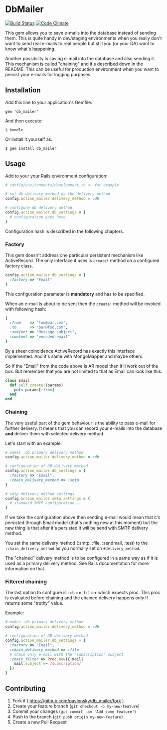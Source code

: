 # DbMailer

[![Build Status](https://travis-ci.org/paviensky/db_mailer.png?branch=master)](https://travis-ci.org/paviensky/db_mailer)
[![Code Climate](https://codeclimate.com/github/paviensky/db_mailer.png)](https://codeclimate.com/github/paviensky/db_mailer)

This gem allows you to save e-mails into the database instead of sending them. This
is quite handy in dev/staging environments when you really don't want to send
real e-mails to real people but still you (or your QA) want to know what's
happening.

Another possibility is saving e-mail into the database and also sending it. This
mechanism is called "chaining" and it's described down in the README. This can
be useful for production environment when you want to persist your e-mails for
logging purposes.

## Installation

Add this line to your application's Gemfile:

    gem 'db_mailer'

And then execute:

    $ bundle

Or install it yourself as:

    $ gem install db_mailer

## Usage

Add to your your Rails environment configuration:

```ruby
# config/environments/development.rb <- for example

# set db delivery method as the delivery method
config.action_mailer.delivery_method = :db

# configure db delivery method
config.action_mailer.db_settings = {
  # configuration goes here
}
```

Configuration hash is described in the following chapters.

### Factory

This gem doesn't address one particular persistent mechanism like ActiveRecord.
The only interface it uses is `create!` method on a configured factory class.

```ruby
config.action_mailer.db_settings = {
  :factory => "Email"
}
```

This configuration parameter is **mandatory** and has to be specified.

When an e-mail is about to be sent then the `create!` method will be invoked
with following hash:

```ruby
{
  :from    => "foo@bar.com",
  :to      => "bar@foo.com",
  :subject => "Message subject",
  :content => "encoded-email"
}
```

By a sheer coincidence ActiveRecord has exactly this interface implemented. And
it's same with MongoMapper and maybe others.

So if the "Email" from the code above is AR model then it'll work out of the box.
But remember that you are not limited to that as Email can look like this:

```ruby
class Email
  def self.create!(params)
    puts params[:from]
  end
end
```

### Chaining

The very useful part of the gem behaviour is the ability to pass e-mail for
further delivery. It means that you can record your e-mails into the database
**and** deliver them with selected delivery method.

Let's start with an example:

```ruby
# makes :db primary delivery method
config.action_mailer.delivery_method = :db

# configuration of DB delivery method
config.action_mailer.db_settings = {
  :factory => "Email",
  :chain_delivery_method => :smtp
}

# smtp delivery method settings
config.action_mailer.smtp_settings = {
  # standard SMTP configuration...
}
```

If we take the configuration above then sending e-mail would mean that it's
persisted through Email model (that's nothing new at this moment) but the new
thing is that after it's persisted it will be send with SMTP delivery method.

You set the same delivery method (:smtp, :file, :sendmail, :test) to the
`:chain_delivery_method` as you normally set on `#delivery_method`.

The "chained" delivery method is to be configured in a same way as if it is
used as a primary delivery method. See Rails documentation for more information
on that.

### Filtered chaining

The last option to configure is `:chain_filter` which expects proc. This proc
is evaluated before chaining and the chained delivery happens only if returns
some "truthy" value.

Example:

```ruby
# makes :db primary delivery method
config.action_mailer.delivery_method = :db

# configuration of DB delivery method
config.action_mailer.db_settings = {
  :factory => "Email",
  :chain_delivery_method => :file
  # chain only e-mail with the "subscription" subject
  :chain_filter => Proc.new({|mail|
    mail.subject =~ /subscription/
  })
}
```

## Contributing

1. Fork it ( https://github.com/paviensky/db_mailer/fork )
2. Create your feature branch (`git checkout -b my-new-feature`)
3. Commit your changes (`git commit -am 'Add some feature'`)
4. Push to the branch (`git push origin my-new-feature`)
5. Create a new Pull Request
